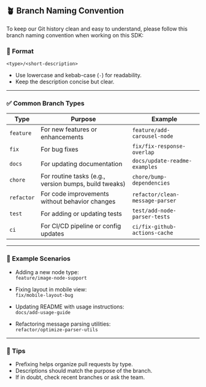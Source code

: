 ## 🪴 Branch Naming Convention

To keep our Git history clean and easy to understand, please follow this branch naming convention when working on this SDK:

### 📌 Format

```
<type>/<short-description>
```

- Use lowercase and kebab-case (`-`) for readability.
- Keep the description concise but clear.

---

### ✅ Common Branch Types

| Type       | Purpose                                               | Example                         |
| ---------- | ----------------------------------------------------- | ------------------------------- |
| `feature`  | For new features or enhancements                      | `feature/add-carousel-node`     |
| `fix`      | For bug fixes                                         | `fix/fix-response-overlap`      |
| `docs`     | For updating documentation                            | `docs/update-readme-examples`   |
| `chore`    | For routine tasks (e.g., version bumps, build tweaks) | `chore/bump-dependencies`       |
| `refactor` | For code improvements without behavior changes        | `refactor/clean-message-parser` |
| `test`     | For adding or updating tests                          | `test/add-node-parser-tests`    |
| `ci`       | For CI/CD pipeline or config updates                  | `ci/fix-github-actions-cache`   |

---

### 🧪 Example Scenarios

- Adding a new node type:  
  `feature/image-node-support`

- Fixing layout in mobile view:  
  `fix/mobile-layout-bug`

- Updating README with usage instructions:  
  `docs/add-usage-guide`

- Refactoring message parsing utilities:  
  `refactor/optimize-parser-utils`

---

### 🙌 Tips

- Prefixing helps organize pull requests by type.
- Descriptions should match the purpose of the branch.
- If in doubt, check recent branches or ask the team.
